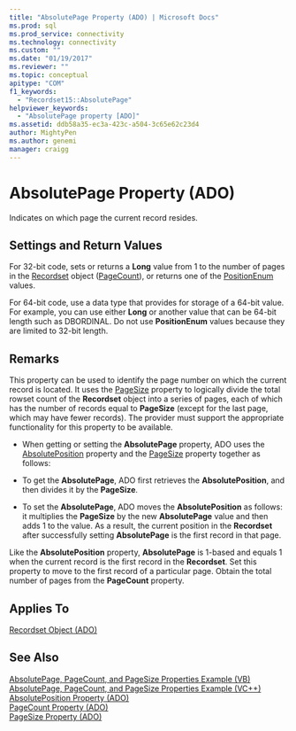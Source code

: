 ```yaml
---
title: "AbsolutePage Property (ADO) | Microsoft Docs"
ms.prod: sql
ms.prod_service: connectivity
ms.technology: connectivity
ms.custom: ""
ms.date: "01/19/2017"
ms.reviewer: ""
ms.topic: conceptual
apitype: "COM"
f1_keywords: 
  - "Recordset15::AbsolutePage"
helpviewer_keywords: 
  - "AbsolutePage property [ADO]"
ms.assetid: ddb58a35-ec3a-423c-a504-3c65e62c23d4
author: MightyPen
ms.author: genemi
manager: craigg
---
```

# AbsolutePage Property (ADO)
Indicates on which page the current record resides.  
  
## Settings and Return Values  
 For 32-bit code, sets or returns a **Long** value from 1 to the number of pages in the [Recordset](../../../ado/reference/ado-api/recordset-object-ado.md) object ([PageCount](../../../ado/reference/ado-api/pagecount-property-ado.md)), or returns one of the [PositionEnum](../../../ado/reference/ado-api/positionenum.md) values.  
  
 For 64-bit code, use a data type that provides for storage of a 64-bit value. For example, you can use either **Long** or another value that can be 64-bit length such as DBORDINAL. Do not use **PositionEnum** values because they are limited to 32-bit length.  
  
## Remarks  
 This property can be used to identify the page number on which the current record is located. It uses the [PageSize](../../../ado/reference/ado-api/pagesize-property-ado.md) property to logically divide the total rowset count of the **Recordset** object into a series of pages, each of which has the number of records equal to **PageSize** (except for the last page, which may have fewer records). The provider must support the appropriate functionality for this property to be available.  
  
-   When getting or setting the **AbsolutePage** property, ADO uses the [AbsolutePosition](../../../ado/reference/ado-api/absoluteposition-property-ado.md) property and the [PageSize](../../../ado/reference/ado-api/pagesize-property-ado.md) property together as follows:  
  
-   To get the **AbsolutePage**, ADO first retrieves the **AbsolutePosition**, and then divides it by the **PageSize**.  
  
-   To set the **AbsolutePage**, ADO moves the **AbsolutePosition** as follows: it multiplies the **PageSize** by the new **AbsolutePage** value and then adds 1 to the value. As a result, the current position in the **Recordset** after successfully setting **AbsolutePage** is the first record in that page.  
  
 Like the **AbsolutePosition** property, **AbsolutePage** is 1-based and equals 1 when the current record is the first record in the **Recordset**. Set this property to move to the first record of a particular page. Obtain the total number of pages from the **PageCount** property.  
  
## Applies To  
 [Recordset Object (ADO)](../../../ado/reference/ado-api/recordset-object-ado.md)  
  
## See Also  
 [AbsolutePage, PageCount, and PageSize Properties Example (VB)](../../../ado/reference/ado-api/absolutepage-pagecount-and-pagesize-properties-example-vb.md)   
 [AbsolutePage, PageCount, and PageSize Properties Example (VC++)](../../../ado/reference/ado-api/absolutepage-pagecount-and-pagesize-properties-example-vc.md)   
 [AbsolutePosition Property (ADO)](../../../ado/reference/ado-api/absoluteposition-property-ado.md)   
 [PageCount Property (ADO)](../../../ado/reference/ado-api/pagecount-property-ado.md)   
 [PageSize Property (ADO)](../../../ado/reference/ado-api/pagesize-property-ado.md)
